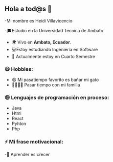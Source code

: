 ## Hola a tod@s 👋
-Mi nombre es Heidi Villavicencio

-🎓Estudio en la Universidad Tecnica de Ambato
- 🌍 Vivo en **Ambato, Ecuador**.
- 💻Estoy estudiando Ingeniería en Software
- 🔭 Actualmente estoy en Cuarto Semestre



### 😄 Hobbies:
- 😄 Mi pasatiempo favorito es bañar mi gato
- 👨‍👩‍👧‍👦  Pasar tiempo con mi familia
  
### 😄 Lenguajes de programación en proceso:
- Java
- Html
- React
- Pyhton
- Php

### ⚡ Mi frase motivacional:
-🤗 Aprender es crecer
<!--
**HeidiVM/HeidiVM** is a ✨ _special_ ✨ repository because its `README.md` (this file) appears on your GitHub profile.

Here are some ideas to get you started:


- 🌱 
- 👯 I’m looking to collaborate on ...

- 📫 How to reach me: ...
- 😄 Hobbys: Pasar tiempo con mi familia
- ⚡ Fun fact: ...
-->
